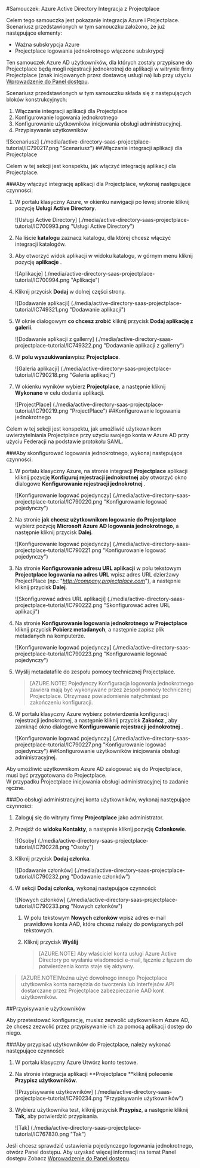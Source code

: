 <properties 
    pageTitle="Samouczek: Azure Active Directory Integracja z Projectplace | Microsoft Azure" 
    description="Dowiedz się, jak użyć Projectplace z usługi Azure Active Directory w celu włączenia rejestracji jednokrotnej, automatycznego inicjowania obsługi administracyjnej i nie tylko!" 
    services="active-directory" 
    authors="jeevansd"  
    documentationCenter="na" 
    manager="femila"/>
<tags 
    ms.service="active-directory" 
    ms.devlang="na" 
    ms.topic="article" 
    ms.tgt_pltfrm="na" 
    ms.workload="identity" 
    ms.date="09/26/2016" 
    ms.author="jeedes" />

#<a name="tutorial-azure-active-directory-integration-with-projectplace"></a>Samouczek: Azure Active Directory Integracja z Projectplace
  
Celem tego samouczka jest pokazanie integracja Azure i Projectplace.  
Scenariusz przedstawionych w tym samouczku założono, że już następujące elementy:

-   Ważna subskrypcja Azure
-   Projectplace logowania jednokrotnego włączone subskrypcji
  
Ten samouczek Azure AD użytkowników, dla których zostały przypisane do Projectplace będą mogli rejestracji jednokrotnej do aplikacji w witrynie firmy Projectplace (znak inicjowanych przez dostawcę usługi na) lub przy użyciu [Wprowadzenie do Panel dostępu](active-directory-saas-access-panel-introduction.md).
  
Scenariusz przedstawionych w tym samouczku składa się z następujących bloków konstrukcyjnych:

1.  Włączanie integracji aplikacji dla Projectplace
2.  Konfigurowanie logowania jednokrotnego
3.  Konfigurowanie użytkowników inicjowania obsługi administracyjnej.
4.  Przypisywanie użytkowników

![Scenariusz] (./media/active-directory-saas-projectplace-tutorial/IC790217.png "Scenariusz")
##<a name="enabling-the-application-integration-for-projectplace"></a>Włączanie integracji aplikacji dla Projectplace
  
Celem w tej sekcji jest konspektu, jak włączyć integrację aplikacji dla Projectplace.

###<a name="to-enable-the-application-integration-for-projectplace-perform-the-following-steps"></a>Aby włączyć integrację aplikacji dla Projectplace, wykonaj następujące czynności:

1.  W portalu klasyczny Azure, w okienku nawigacji po lewej stronie kliknij pozycję **Usługi Active Directory**.

    ![Usługi Active Directory] (./media/active-directory-saas-projectplace-tutorial/IC700993.png "Usługi Active Directory")

2.  Na liście **katalogu** zaznacz katalogu, dla której chcesz włączyć integracji katalogów.

3.  Aby otworzyć widok aplikacji w widoku katalogu, w górnym menu kliknij pozycję **aplikacje** .

    ![Aplikacje] (./media/active-directory-saas-projectplace-tutorial/IC700994.png "Aplikacje")

4.  Kliknij przycisk **Dodaj** w dolnej części strony.

    ![Dodawanie aplikacji] (./media/active-directory-saas-projectplace-tutorial/IC749321.png "Dodawanie aplikacji")

5.  W oknie dialogowym **co chcesz zrobić** kliknij przycisk **Dodaj aplikację z galerii**.

    ![Dodawanie aplikacji z gallerry] (./media/active-directory-saas-projectplace-tutorial/IC749322.png "Dodawanie aplikacji z gallerry")

6.  W **polu wyszukiwania**wpisz **Projectplace**.

    ![Galeria aplikacji] (./media/active-directory-saas-projectplace-tutorial/IC790218.png "Galeria aplikacji")

7.  W okienku wyników wybierz **Projectplace**, a następnie kliknij **Wykonano** w celu dodania aplikacji.

    ![ProjectPlace] (./media/active-directory-saas-projectplace-tutorial/IC790219.png "ProjectPlace")
##<a name="configuring-single-sign-on"></a>Konfigurowanie logowania jednokrotnego
  
Celem w tej sekcji jest konspektu, jak umożliwić użytkownikom uwierzytelniania Projectplace przy użyciu swojego konta w Azure AD przy użyciu Federacji na podstawie protokołu SAML.

###<a name="to-configure-single-sign-on-perform-the-following-steps"></a>Aby skonfigurować logowania jednokrotnego, wykonaj następujące czynności:

1.  W portalu klasyczny Azure, na stronie integracji **Projectplace** aplikacji kliknij pozycję **Konfiguruj rejestracji jednokrotnej** aby otworzyć okno dialogowe **Konfigurowanie rejestracji jednokrotnej** .

    ![Konfigurowanie logować pojedynczy] (./media/active-directory-saas-projectplace-tutorial/IC790220.png "Konfigurowanie logować pojedynczy")

2.  Na stronie **jak chcesz użytkownikom logowanie do Projectplace** wybierz pozycję **Microsoft Azure AD logowania jednokrotnego**, a następnie kliknij przycisk **Dalej**.

    ![Konfigurowanie logować pojedynczy] (./media/active-directory-saas-projectplace-tutorial/IC790221.png "Konfigurowanie logować pojedynczy")

3.  Na stronie **Konfigurowanie adresu URL aplikacji** w polu tekstowym **Projectplace logowania na adres URL** wpisz adres URL dzierżawy ProjectPlace (np.: "*http://company.projectplace.com*"), a następnie kliknij przycisk **Dalej**.

    ![Skonfigurować adres URL aplikacji] (./media/active-directory-saas-projectplace-tutorial/IC790222.png "Skonfigurować adres URL aplikacji")

4.  Na stronie **Konfigurowanie logowania jednokrotnego w Projectplace** kliknij przycisk **Pobierz metadanych**, a następnie zapisz plik metadanych na komputerze.

    ![Konfigurowanie logować pojedynczy] (./media/active-directory-saas-projectplace-tutorial/IC790223.png "Konfigurowanie logować pojedynczy")

5.  Wyślij metadatafile do zespołu pomocy technicznej Projectplace.

    >[AZURE.NOTE] Pojedynczy Konfiguracja logowania jednokrotnego zawiera mają być wykonywane przez zespół pomocy technicznej Projectplace. Otrzymasz powiadomienie natychmiast po zakończeniu konfiguracji.

6.  W portalu klasyczny Azure wybierz potwierdzenia konfiguracji rejestracji jednokrotnej, a następnie kliknij przycisk **Zakończ** , aby zamknąć okno dialogowe **Konfigurowanie rejestracji jednokrotnej** .

    ![Konfigurowanie logować pojedynczy] (./media/active-directory-saas-projectplace-tutorial/IC790227.png "Konfigurowanie logować pojedynczy")
##<a name="configuring-user-provisioning"></a>Konfigurowanie użytkowników inicjowania obsługi administracyjnej.
  
Aby umożliwić użytkownikom Azure AD zalogować się do Projectplace, musi być przygotowana do Projectplace.  
W przypadku Projectplace inicjowania obsługi administracyjnej to zadanie ręczne.

###<a name="to-provision-a-user-accounts-perform-the-following-steps"></a>Do obsługi administracyjnej konta użytkowników, wykonaj następujące czynności:

1.  Zaloguj się do witryny firmy **Projectplace** jako administrator.

2.  Przejdź do **widoku Kontakty**, a następnie kliknij pozycję **Członkowie**.

    ![Osoby] (./media/active-directory-saas-projectplace-tutorial/IC790228.png "Osoby")

3.  Kliknij przycisk **Dodaj członka**.

    ![Dodawanie członków] (./media/active-directory-saas-projectplace-tutorial/IC790232.png "Dodawanie członków")

4.  W sekcji **Dodaj członka,** wykonaj następujące czynności:

    ![Nowych członków] (./media/active-directory-saas-projectplace-tutorial/IC790233.png "Nowych członków")

    1.  W polu tekstowym **Nowych członków** wpisz adres e-mail prawidłowe konta AAD, które chcesz należy do powiązanych pól tekstowych.
    2.  Kliknij przycisk **Wyślij**

        >[AZURE.NOTE] Aby właściciel konta usługi Azure Active Directory po wysłaniu wiadomości e-mail, łącznie z łączem do potwierdzenia konta staje się aktywny.
    
>[AZURE.NOTE]Można użyć dowolnego innego Projectplace użytkownika konta narzędzia do tworzenia lub interfejsów API dostarczane przez Projectplace zabezpieczanie AAD kont użytkowników.

##<a name="assigning-users"></a>Przypisywanie użytkowników
  
Aby przetestować konfigurację, musisz zezwolić użytkownikom Azure AD, że chcesz zezwolić przez przypisywanie ich za pomocą aplikacji dostęp do niego.

###<a name="to-assign-users-to-projectplace-perform-the-following-steps"></a>Aby przypisać użytkowników do Projectplace, należy wykonać następujące czynności:

1.  W portalu klasyczny Azure Utwórz konto testowe.

2.  Na stronie integracja aplikacji **Projectplace **kliknij polecenie **Przypisz użytkowników**.

    ![Przypisywanie użytkowników] (./media/active-directory-saas-projectplace-tutorial/IC790234.png "Przypisywanie użytkowników")

3.  Wybierz użytkownika test, kliknij przycisk **Przypisz**, a następnie kliknij **Tak,** aby potwierdzić przypisania.

    ![Tak] (./media/active-directory-saas-projectplace-tutorial/IC767830.png "Tak")
  
Jeśli chcesz sprawdzić ustawienia pojedynczego logowania jednokrotnego, otwórz Panel dostępu. Aby uzyskać więcej informacji na temat Panel dostępu Zobacz [Wprowadzenie do Panel dostępu](active-directory-saas-access-panel-introduction.md).